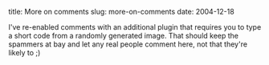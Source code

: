 title: More on comments
slug: more-on-comments
date: 2004-12-18


I've re-enabled comments with an additional plugin that requires you to type a short code from a randomly generated image. That should keep the spammers at bay and let any real people comment here, not that they're likely to ;)
